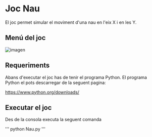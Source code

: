 # Joc Nau

El joc permet simular el moviment d'una nau en l'eix X i en les Y.

## Menú del joc

![imagen](<img width="107" height="68" alt="Captura de pantalla 2025-10-08 084528" src="https://github.com/user-attachments/assets/4b08f0b0-936d-4804-9a2e-f86f192a5880" />)

## Requeriments

Abans d'executar el joc has de tenir el programa Python.
El programa Python el pots descarregar de la seguent pagina:

https://www.python.org/downloads/

## Executar el joc

Des de la consola executa la seguent comanda

'''
python Nau.py
'''
